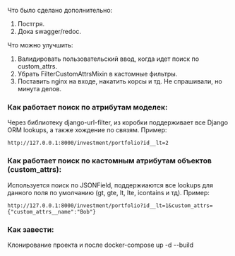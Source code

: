 Что было сделано дополнительно: 
1. Постгря. 
2. Дока swagger/redoc.

Что можно улучшить: 
1. Валидировать пользовательский ввод, когда идет поиск по custom_attrs. 
2. Убрать FilterCustomAttrsMixin в кастомные фильтры. 
3. Поставить nginx на входе, накатить корсы и тд. Не спрашивали, но минута делов.  

### Как работает поиск по атрибутам моделек:
Через библиотеку django-url-filter, из коробки поддерживает все Django ORM lookups, а также хождение по связям. Пример: 

    http://127.0.0.1:8000/investment/portfolio?id__lt=2

### Как работает поиск по кастомным атрибутам объектов (custom_attrs): 
Используется поиск по JSONField, поддержиаются все lookups для данного поля по умолчанию (gt, gte, lt, lte, icontains и тд). Пример: 

    http://127.0.0.1:8000/investment/portfolio?id__lt=1&custom_attrs={"custom_attrs__name":"Bob"}

### Как завести: 
Клонирование проекта и после docker-compose up -d --build